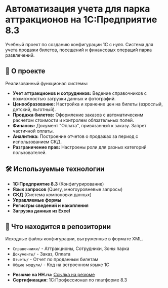 # Автоматизация учета для парка аттракционов на 1С:Предприятие 8.3

Учебный проект по созданию конфигурации 1С с нуля. Система для учета продажи билетов, посещений и финансовых операций парка развлечений.

## 🚀 О проекте

Реализованный функционал системы:
*   **Учет аттракционов и сотрудников:** Ведение справочников с возможностью загрузки данных и фотографий.
*   **Ценообразование:** Настройка и хранение цен на билеты (взрослый, детский, льготный).
*   **Продажа билетов:** Оформление заказов с автоматическим расчетом стоимости и контролем обязательных полей.
*   **Финансы:** Документ "Оплата", привязанный к заказу. Запрет частичной оплаты.
*   **Аналитика:** Построение отчетов о продажах за период с использованием СКД.
*   **Разграничение прав:** Настроены роли для разных категорий пользователей.

## 🛠️ Используемые технологии

*   **1С:Предприятие 8.3** (Конфигурирование)
*   **Язык запросов** (Query, многоуровневые запросы)
*   **СКД** (Система компоновки данных)
*   **Управляемые формы**
*   **Регистры сведений и накопления**
*   **Загрузка данных из Excel**

## 📁 Что находится в репозитории

Исходные файлы конфигурации, выгруженные в формате XML.
*   `Справочники/` - Аттракционы, Сотрудники, Зоны парка
*   `Документы/` - Заказ, Оплата
*   `Отчеты/` - Отчет по проданным билетам
*   `Общие модули/` - Код на встроенном языке 1С
- **Резюме на HH.ru:** [Ссылка на резюме](https://hh.ru/resume/your_resume_id) <!-- ЗАМЕНИ НА СВОЮ -->
- **Сертификация:** 1С:Профессионал по платформе 8.3
